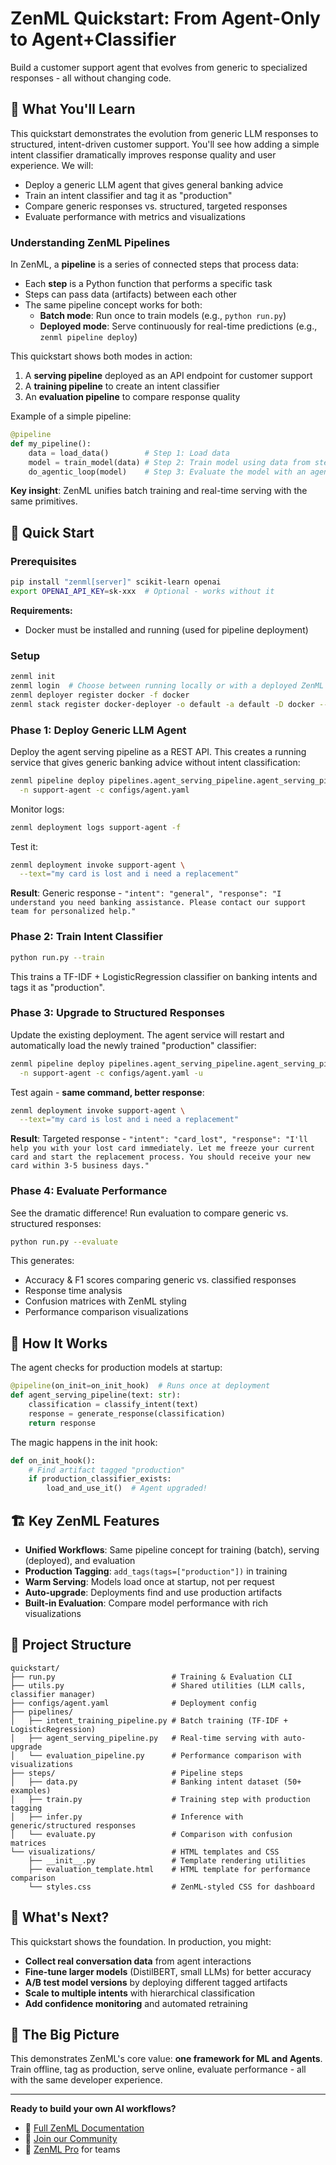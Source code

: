 # ZenML Quickstart: From Agent-Only to Agent+Classifier

Build a customer support agent that evolves from generic to specialized responses - all without changing code.

## 🎯 What You'll Learn

This quickstart demonstrates the evolution from generic LLM responses to structured, intent-driven customer support. You'll see how adding a simple intent classifier dramatically improves response quality and user experience. We will:

- Deploy a generic LLM agent that gives general banking advice
- Train an intent classifier and tag it as "production"
- Compare generic responses vs. structured, targeted responses
- Evaluate performance with metrics and visualizations

### Understanding ZenML Pipelines

In ZenML, a **pipeline** is a series of connected steps that process data:
- Each **step** is a Python function that performs a specific task
- Steps can pass data (artifacts) between each other
- The same pipeline concept works for both:
  - **Batch mode**: Run once to train models (e.g., `python run.py`)
  - **Deployed mode**: Serve continuously for real-time predictions (e.g., `zenml pipeline deploy`)

This quickstart shows both modes in action:
1. A **serving pipeline** deployed as an API endpoint for customer support
2. A **training pipeline** to create an intent classifier
3. An **evaluation pipeline** to compare response quality

Example of a simple pipeline:

```python
@pipeline
def my_pipeline():
    data = load_data()        # Step 1: Load data
    model = train_model(data) # Step 2: Train model using data from step 1
    do_agentic_loop(model)    # Step 3: Evaluate the model with an agent (toy example)
```

**Key insight**: ZenML unifies batch training and real-time serving with the same primitives.

## 🚀 Quick Start

### Prerequisites
```bash
pip install "zenml[server]" scikit-learn openai
export OPENAI_API_KEY=sk-xxx  # Optional - works without it
```

**Requirements:**
- Docker must be installed and running (used for pipeline deployment)

### Setup
```bash
zenml init
zenml login  # Choose between running locally or with a deployed ZenML server
zenml deployer register docker -f docker
zenml stack register docker-deployer -o default -a default -D docker --set
```

### Phase 1: Deploy Generic LLM Agent

Deploy the agent serving pipeline as a REST API. This creates a running service that gives generic banking advice without intent classification:

```bash
zenml pipeline deploy pipelines.agent_serving_pipeline.agent_serving_pipeline \
  -n support-agent -c configs/agent.yaml
```

Monitor logs:
```bash
zenml deployment logs support-agent -f
```

Test it:
```bash
zenml deployment invoke support-agent \
  --text="my card is lost and i need a replacement"
```

**Result**: Generic response - `"intent": "general", "response": "I understand you need banking assistance. Please contact our support team for personalized help."`

### Phase 2: Train Intent Classifier

```bash
python run.py --train
```

This trains a TF-IDF + LogisticRegression classifier on banking intents and tags it as "production".

### Phase 3: Upgrade to Structured Responses

Update the existing deployment. The agent service will restart and automatically load the newly trained "production" classifier:

```bash
zenml pipeline deploy pipelines.agent_serving_pipeline.agent_serving_pipeline \
  -n support-agent -c configs/agent.yaml -u
```

Test again - **same command, better response**:
```bash
zenml deployment invoke support-agent \
  --text="my card is lost and i need a replacement"
```

**Result**: Targeted response - `"intent": "card_lost", "response": "I'll help you with your lost card immediately. Let me freeze your current card and start the replacement process. You should receive your new card within 3-5 business days."`

### Phase 4: Evaluate Performance

See the dramatic difference! Run evaluation to compare generic vs. structured responses:

```bash
python run.py --evaluate
```

This generates:
- Accuracy & F1 scores comparing generic vs. classified responses
- Response time analysis
- Confusion matrices with ZenML styling
- Performance comparison visualizations

## 🤖 How It Works

The agent checks for production models at startup:

```python
@pipeline(on_init=on_init_hook)  # Runs once at deployment
def agent_serving_pipeline(text: str):
    classification = classify_intent(text)
    response = generate_response(classification)
    return response
```

The magic happens in the init hook:
```python
def on_init_hook():
    # Find artifact tagged "production"
    if production_classifier_exists:
        load_and_use_it()  # Agent upgraded!
```

## 🏗️ Key ZenML Features

- **Unified Workflows**: Same pipeline concept for training (batch), serving (deployed), and evaluation
- **Production Tagging**: `add_tags(tags=["production"])` in training
- **Warm Serving**: Models load once at startup, not per request
- **Auto-upgrade**: Deployments find and use production artifacts
- **Built-in Evaluation**: Compare model performance with rich visualizations

## 📁 Project Structure

```
quickstart/
├── run.py                          # Training & Evaluation CLI
├── utils.py                        # Shared utilities (LLM calls, classifier manager)
├── configs/agent.yaml              # Deployment config
├── pipelines/
│   ├── intent_training_pipeline.py # Batch training (TF-IDF + LogisticRegression)
│   ├── agent_serving_pipeline.py   # Real-time serving with auto-upgrade
│   └── evaluation_pipeline.py      # Performance comparison with visualizations
├── steps/                          # Pipeline steps
│   ├── data.py                     # Banking intent dataset (50+ examples)
│   ├── train.py                    # Training step with production tagging
│   ├── infer.py                    # Inference with generic/structured responses
│   └── evaluate.py                 # Comparison with confusion matrices
└── visualizations/                 # HTML templates and CSS
    ├── __init__.py                 # Template rendering utilities
    ├── evaluation_template.html    # HTML template for performance comparison
    └── styles.css                  # ZenML-styled CSS for dashboard
```

## 🔄 What's Next?

This quickstart shows the foundation. In production, you might:

- **Collect real conversation data** from agent interactions
- **Fine-tune larger models** (DistilBERT, small LLMs) for better accuracy
- **A/B test model versions** by deploying different tagged artifacts
- **Scale to multiple intents** with hierarchical classification
- **Add confidence monitoring** and automated retraining

## 🎯 The Big Picture

This demonstrates ZenML's core value: **one framework for ML and Agents**. Train offline, tag as production, serve online, evaluate performance - all with the same developer experience.

---

**Ready to build your own AI workflows?**

- 📖 [Full ZenML Documentation](https://docs.zenml.io/)
- 💬 [Join our Community](https://zenml.io/slack)
- 🏢 [ZenML Pro](https://zenml.io/pro) for teams
